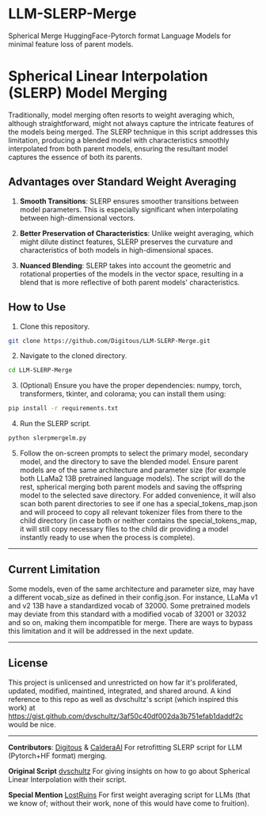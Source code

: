 # LLM-SLERP-Merge
Spherical Merge HuggingFace-Pytorch format Language Models for minimal feature loss of parent models.

# Spherical Linear Interpolation (SLERP) Model Merging

Traditionally, model merging often resorts to weight averaging which, although straightforward, might not always capture the intricate features of the models being merged. The SLERP technique in this script addresses this limitation, producing a blended model with characteristics smoothly interpolated from both parent models, ensuring the resultant model captures the essence of both its parents.

## Advantages over Standard Weight Averaging

1. **Smooth Transitions**: SLERP ensures smoother transitions between model parameters. This is especially significant when interpolating between high-dimensional vectors.
  
2. **Better Preservation of Characteristics**: Unlike weight averaging, which might dilute distinct features, SLERP preserves the curvature and characteristics of both models in high-dimensional spaces.

3. **Nuanced Blending**: SLERP takes into account the geometric and rotational properties of the models in the vector space, resulting in a blend that is more reflective of both parent models' characteristics.

## How to Use

1. Clone this repository.
```bash
git clone https://github.com/Digitous/LLM-SLERP-Merge.git
```
2. Navigate to the cloned directory.
```bash
cd LLM-SLERP-Merge
```
3. (Optional) Ensure you have the proper dependencies: numpy, torch, transformers, tkinter, and colorama; you can install them using:
```bash
pip install -r requirements.txt
```
4. Run the SLERP script.
```bash
python slerpmergelm.py
```
5. Follow the on-screen prompts to select the primary model, secondary model, and the directory to save the blended model. Ensure parent models are of the same architecture and parameter size (for example both LLaMa2 13B pretrained language models). The script will do the rest, spherical merging both parent models and saving the offspring model to the selected save directory. For added convenience, it will also scan both parent directories to see if one has a special_tokens_map.json and will proceed to copy all relevant tokenizer files from there to the child directory (in case both or neither contains the special_tokens_map, it will still copy necessary files to the child dir providing a model instantly ready to use when the process is complete).

---

## Current Limitation

Some models, even of the same architecture and parameter size, may have a different vocab_size as defined in their config.json. For instance, LLaMa v1 and v2 13B have a standardized vocab of 32000. Some pretrained models may deviate from this standard with a modified vocab of 32001 or 32032 and so on, making them incompatible for merge. There are ways to bypass this limitation and it will be addressed in the next update.

---

## License

This project is unlicensed and unrestricted on how far it's proliferated, updated, modified, maintined, integrated, and shared around. A kind reference to this repo as well as dvschultz's script (which inspired this work) at https://gist.github.com/dvschultz/3af50c40df002da3b751efab1daddf2c would be nice.

---

**Contributors**: [Digitous](https://github.com/Digitous) & [CalderaAI](https://huggingface.co/CalderaAI) For retrofitting SLERP script for LLM (Pytorch+HF format) merging.

**Original Script** [dvschultz](https://gist.github.com/dvschultz/3af50c40df002da3b751efab1daddf2c) For giving insights on how to go about Spherical Linear Interpolation with their script.

**Special Mention** [LostRuins](https://github.com/LostRuins) For first weight averaging script for LLMs (that we know of; without their work, none of this would have come to fruition).
